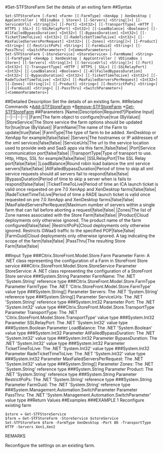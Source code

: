 #Set-STFStoreFarm
Set the details of an exiting farm
##Syntax
```Set-STFStoreFarm [-Farm] <Farm> [[-FarmType] <XenApp | XenDesktop | AppController | VDIinaBox | Store>] [[-Servers] <String[]>] [[-ServiceUrls] <String[]>] [[-Port] <Int32>] [[-TransportType] <HTTP | HTTPS | SSL>] [[-SSLRelayPort] <Int32>] [[-LoadBalance] <Boolean>] [[-AllFailedBypassDuration] <Int32>] [[-BypassDuration] <Int32>] [[-TicketTimeToLive] <Int32>] [[-RadeTicketTimeToLive] <Int32>] [[-MaxFailedServersPerRequest] <Int32>] [[-Zones] <String[]>] [[-Product] <String>] [[-RestrictPoPs] <String>] [[-FarmGuid] <String>] [[-PassThru] <SwitchParameter>] [<CommonParameters>]
Set-STFStoreFarm [-StoreService] <StoreService> [-FarmName] <String> [[-FarmType] <XenApp | XenDesktop | AppController | VDIinaBox | Store>] [[-Servers] <String[]>] [[-ServiceUrls] <String[]>] [[-Port] <Int32>] [[-TransportType] <HTTP | HTTPS | SSL>] [[-SSLRelayPort] <Int32>] [[-LoadBalance] <Boolean>] [[-AllFailedBypassDuration] <Int32>] [[-BypassDuration] <Int32>] [[-TicketTimeToLive] <Int32>] [[-RadeTicketTimeToLive] <Int32>] [[-MaxFailedServersPerRequest] <Int32>] [[-Zones] <String[]>] [[-Product] <String>] [[-RestrictPoPs] <String>] [[-FarmGuid] <String>] [[-PassThru] <SwitchParameter>] [<CommonParameters>]
```
##Detailed Description
Set the details of an existing farm.
##Related Commands
*[Add-STFStoreFarm](Add-STFStoreFarm)
*[Remove-STFStoreFarm](Remove-STFStoreFarm)
*[Get-STFStoreFarm](Get-STFStoreFarm)
##Parameters
|Name|Description|Required?|Pipeline Input||--|--|--|--||Farm|The farm object to configure|true|true (ByValue)||StoreService|The Store service the farm options should be updated for|true|true (ByValue)||FarmName|The name of the Farm to update|true|false||FarmType|The type of farm to be added. XenDesktop or XenApp for example|false|false||Servers|The hostnames or IP addresses of the xml services|false|false||ServiceUrls|The url to the service location used to provide web and SaaS apps via this farm.|false|false||Port|Service communication port|false|false||TransportType|Type of transport to use. Http, Https, SSL for example|false|false||SSLRelayPort|The SSL Relay port|false|false||LoadBalance|Round robin load balance the xml service servers|false|false||AllFailedBypassDuration|Period of time to skip all xml service requests should all servers fail to respond|false|false||BypassDuration|Period of time to skip a server when is fails to respond|false|false||TicketTimeToLive|Period of time an ICA launch ticket is valid once requested on pre 7.0 XenApp and XenDesktop farms|false|false||RadeTicketTimeToLive|Period of time a RADE launch ticket is valid once requested on pre 7.0 XenApp and XenDesktop farms|false|false||MaxFailedServersPerRequest|Maximum number of servers within a single farm that can fail before aborting a request|false|false||Zones|The list of Zone names associated with the Store Farm|false|false||Product|Cloud deployments only otherwise ignored. The product name of the farm configured|false|false||RestrictPoPs|Cloud deployments only otherwise ignored. Restricts GWaaS traffic to the specified POP|false|false||FarmGuid|Cloud deployments only otherwise ignored. A tag indicating the scope of the farm|false|false||PassThru|The resulting Store Farm|false|false|##Input Type
###Citrix.StoreFront.Model.Store.Farm
Parameter Farm: A .NET class representing the configuration of a Farm in StoreFront Store service
###Citrix.StoreFront.Model.Store.StoreService
Parameter StoreService: A .NET class representing the configuration of a StoreFront Store service
###System.String
Parameter FarmName: The .NET 'System.String' reference type
###Citrix.StoreFront.Model.Store.FarmType
Parameter FarmType: The .NET 'Citrix.StoreFront.Model.Store.FarmType' value type
###System.String[]
Parameter Servers: The .NET 'System.String' reference type
###System.String[]
Parameter ServiceUrls: The .NET 'System.String' reference type
###System.Int32
Parameter Port: The .NET 'System.Int32' value type
###Citrix.StoreFront.Model.Store.TransportType
Parameter TransportType: The .NET 'Citrix.StoreFront.Model.Store.TransportType' value type
###System.Int32
Parameter SSLRelayPort: The .NET 'System.Int32' value type
###System.Boolean
Parameter LoadBalance: The .NET 'System.Boolean' value type
###System.Int32
Parameter AllFailedBypassDuration: The .NET 'System.Int32' value type
###System.Int32
Parameter BypassDuration: The .NET 'System.Int32' value type
###System.Int32
Parameter TicketTimeToLive: The .NET 'System.Int32' value type
###System.Int32
Parameter RadeTicketTimeToLive: The .NET 'System.Int32' value type
###System.Int32
Parameter MaxFailedServersPerRequest: The .NET 'System.Int32' value type
###System.String[]
Parameter Zones: The .NET 'System.String' reference type
###System.String
Parameter Product: The .NET 'System.String' reference type
###System.String
Parameter RestrictPoPs: The .NET 'System.String' reference type
###System.String
Parameter FarmGuid: The .NET 'System.String' reference type
###System.Management.Automation.SwitchParameter
Parameter PassThru: The .NET 'System.Management.Automation.SwitchParameter' value type
##Return Values
##Examples
###EXAMPLE 1 Reconfigure existing farm
```$store = Get-STFStoreService
$farm = Get-STFStoreFarm -StoreService $storeService
Set-STFStoreFarm $farm -FarmType XenDesktop -Port 80 -TransportType HTTP -Servers Xen1,Xen2
```
REMARKS

Reconfigure the settings on an existing farm.
